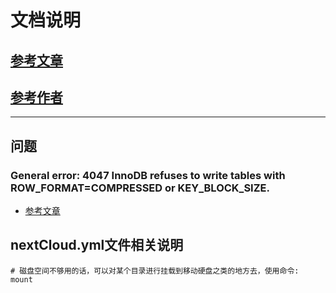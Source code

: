 # 文档说明

## [参考文章](https://post.smzdm.com/p/alpompze/)

## [参考作者](https://zhiyou.smzdm.com/member/9424085625/)

---

## 问题

### General error: 4047 InnoDB refuses to write tables with ROW_FORMAT=COMPRESSED or KEY_BLOCK_SIZE.

- [参考文章](https://bbs.archlinux.org/viewtopic.php?id=268127)

## nextCloud.yml文件相关说明

```shell
# 磁盘空间不够用的话，可以对某个目录进行挂载到移动硬盘之类的地方去，使用命令: mount
```
